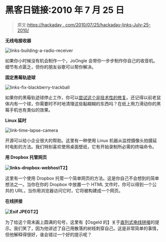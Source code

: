 # 黑客日链接:2010 年 7 月 25 日

> 原文:[https://hackaday . com/2010/07/25/hackaday-links-July-25-2010/](https://hackaday.com/2010/07/25/hackaday-links-july-25-2010/)

**无线电接收器**

![](../Images/9538e972ace6ccbce78e35267b23be2d.png "links-building-a-radio-receiver")

如果你小时候没有机会制作一个，JoOngle 会带你一步步制作你自己的收音机。细节有点匮乏，但你的朋友谷歌可以帮你解决。

**固定黑莓轨迹球**

![](../Images/87f6ba9ed71fee271f039d30c7285590.png "links-fix-blackberry-trackball")

如果你的黑莓轨迹球停止工作，你可以[尝试这个非技术性的修复](http://unsharptech.com/2010/06/30/fix-a-malfunctioning-blackberry-trackball-video/)。还记得以前老鼠体内有一个球，你需要时不时地清理这些黏糊糊的东西吗？在纸上用力滑动你的黑莓手机也有类似的效果。

**Linux 延时**

![](../Images/22fed98f55449388a767bf5f7615a4a6.png "link-time-lapse-camera")

开源可以给小企业很大的帮助。这里有一种使用 Linux 机器从监控摄像头拍摄延时电影的方法。我们特别喜欢使用桌面壁纸，它有开始录制所必需的终端命令。

**用 Dropbox 托管网页**

**![](../Images/3e4fe963dc19c99c7292715dd00f308e.png "links-dropbox-webhost")T2】**

这里有一个使用 Dropbox 托管一个简单网页的方法。这是你自己不会想到的简单想法之一。当你在你的 Dropbox 中放置一个 HTML 文件时，你可以得到一个公共的 URL，当你用浏览器访问它时，它将被构建成一个网页。

**在线拼接**

**![](../Images/ff33f1856b84d0b5ae34f167bcdfeccf.png "Exif JPEG")T2】**

为了给这个周末画上圆满的句号，这里有【Osgeld 的】关于[直列式电线拼接](http://www.instructables.com/id/Master-a-perfect-inline-wire-splice-everytime/)的提示。我们笑了，因为他讲述了自己用散落的树枝刺穿自己。这是非常简单的事情，但他解释得很好，谁会错过一个好的提示呢？